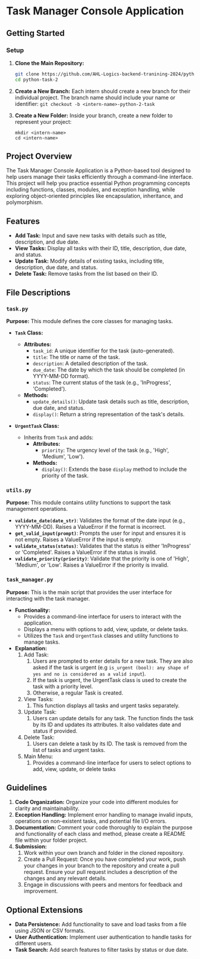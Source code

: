 # **Task Manager Console Application**

## **Getting Started**

### **Setup**

1. **Clone the Main Repository:**

   ```bash
   git clone https://github.com/AHL-Logics-backend-tranining-2024/python-task-2
   cd python-task-2

   ```

2. **Create a New Branch:**
   Each intern should create a new branch for their individual project. The branch name should include your name or identifier:
   `git checkout -b <intern-name>-python-2-task`

3. **Create a New Folder:**
   Inside your branch, create a new folder to represent your project:
   ```
   mkdir <intern-name>
   cd <intern-name>
   ```

## **Project Overview**

The Task Manager Console Application is a Python-based tool designed to help users manage their tasks efficiently through a command-line interface. This project will help you practice essential Python programming concepts including functions, classes, modules, and exception handling, while exploring object-oriented principles like encapsulation, inheritance, and polymorphism.

## **Features**

- **Add Task:** Input and save new tasks with details such as title, description, and due date.
- **View Tasks:** Display all tasks with their ID, title, description, due date, and status.
- **Update Task:** Modify details of existing tasks, including title, description, due date, and status.
- **Delete Task:** Remove tasks from the list based on their ID.

## **File Descriptions**

### **`task.py`**

**Purpose:** This module defines the core classes for managing tasks.

- **`Task` Class:**

  - **Attributes:**
    - `task_id`: A unique identifier for the task (auto-generated).
    - `title`: The title or name of the task.
    - `description`: A detailed description of the task.
    - `due_date`: The date by which the task should be completed (in YYYY-MM-DD format).
    - `status`: The current status of the task (e.g., 'InProgress', 'Completed').
  - **Methods:**
    - `update_details()`: Update task details such as title, description, due date, and status.
    - `display()`: Return a string representation of the task's details.

- **`UrgentTask` Class:**
  - Inherits from `Task` and adds:
    - **Attributes:**
      - `priority`: The urgency level of the task (e.g., 'High', 'Medium', 'Low').
    - **Methods:**
      - `display()`: Extends the base `display` method to include the priority of the task.

### **`utils.py`**

**Purpose:** This module contains utility functions to support the task management operations.

- **`validate_date(date_str)`**: Validates the format of the date input (e.g., YYYY-MM-DD). Raises a ValueError if the format is incorrect.
- **`get_valid_input(prompt)`**: Prompts the user for input and ensures it is not empty. Raises a ValueError if the input is empty.
- **`validate_status(status)`**: Validates that the status is either 'InProgress' or 'Completed'. Raises a ValueError if the status is invalid.
- **`validate_priority(priority)`**: Validate that the priority is one of 'High', 'Medium', or 'Low'. Raises a ValueError if the priority is invalid.

### **`task_manager.py`**

**Purpose:** This is the main script that provides the user interface for interacting with the task manager.

- **Functionality:**
  - Provides a command-line interface for users to interact with the application.
  - Displays a menu with options to add, view, update, or delete tasks.
  - Utilizes the `Task` and `UrgentTask` classes and utility functions to manage tasks.
- **Explanation:**
  1. Add Task:
     1. Users are prompted to enter details for a new task. They are also asked if the task is urgent (e.g `is_urgent (bool): any shape of yes and no is considered as a valid input`).
     2. If the task is urgent, the UrgentTask class is used to create the task with a priority level.
     3. Otherwise, a regular Task is created.
  2. View Tasks:
     1. This function displays all tasks and urgent tasks separately.
  3. Update Task:
     1. Users can update details for any task. The function finds the task by its ID and updates its attributes. It also validates date and status if provided.
  4. Delete Task:
     1. Users can delete a task by its ID. The task is removed from the list of tasks and urgent tasks.
  5. Main Menu:
     1. Provides a command-line interface for users to select options to add, view, update, or delete tasks

## **Guidelines**

1. **Code Organization:** Organize your code into different modules for clarity and maintainability.
2. **Exception Handling:** Implement error handling to manage invalid inputs, operations on non-existent tasks, and potential file I/O errors.
3. **Documentation:** Comment your code thoroughly to explain the purpose and functionality of each class and method, please create a README file within your folder project.
4. **Submission:**
   1. Work within your own branch and folder in the cloned repository.
   2. Create a Pull Request: Once you have completed your work, push your changes in your branch to the repository and create a pull request. Ensure your pull request includes a description of the changes and any relevant details.
   3. Engage in discussions with peers and mentors for feedback and improvement.

## **Optional Extensions**

- **Data Persistence:** Add functionality to save and load tasks from a file using JSON or CSV formats.
- **User Authentication:** Implement user authentication to handle tasks for different users.
- **Task Search:** Add search features to filter tasks by status or due date.
